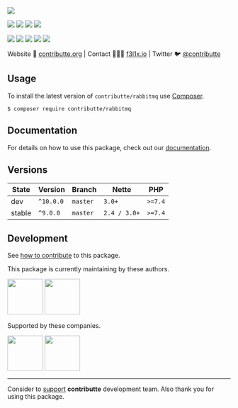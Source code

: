 ![](https://heatbadger.now.sh/github/readme/contributte/rabbitmq/)

<p>
  <a href="https://github.com/contributte/rabbitmq/actions"><img src="https://badgen.net/github/checks/contributte/rabbitmq/master"></a>
  <a href="https://coveralls.io/r/contributte/rabbitmq"><img src="https://badgen.net/coveralls/c/github/contributte/rabbitmq"></a>
  <a href="https://packagist.org/packages/contributte/rabbitmq"><img src="https://badgen.net/packagist/dm/contributte/rabbitmq"></a>
  <a href="https://packagist.org/packages/contributte/rabbitmq"><img src="https://badgen.net/packagist/v/contributte/rabbitmq"></a>
</p>
<p>
  <a href="https://packagist.org/packages/contributte/rabbitmq"><img src="https://badgen.net/packagist/php/contributte/rabbitmq"></a>
  <a href="https://github.com/contributte/rabbitmq"><img src="https://badgen.net/github/license/contributte/rabbitmq"></a>
  <a href="https://bit.ly/ctteg"><img src="https://badgen.net/badge/support/gitter/cyan"></a>
  <a href="https://bit.ly/cttfo"><img src="https://badgen.net/badge/support/forum/yellow"></a>
  <a href="https://contributte.org/partners.html"><img src="https://badgen.net/badge/sponsor/donations/F96854"></a>
</p>

<p>
Website 🚀 <a href="https://contributte.org">contributte.org</a> | Contact 👨🏻‍💻 <a href="https://f3l1x.io">f3l1x.io</a> | Twitter 🐦 <a href="https://twitter.com/contributte">@contributte</a>
</p>

## Usage

To install the latest version of `contributte/rabbitmq` use [Composer](https://getcomposer.org).

```
$ composer require contributte/rabbitmq
```

## Documentation

For details on how to use this package, check out our [documentation](.docs).

## Versions

| State  | Version   | Branch   | Nette        | PHP     |
|--------|-----------|----------|--------------|---------|
| dev    | `^10.0.0` | `master` | `3.0+`       | `>=7.4` |
| stable | `^9.0.0`  | `master` | `2.4 / 3.0+` | `>=7.4` |

## Development

See [how to contribute](https://contributte.org/contributing.html) to this package.

This package is currently maintaining by these authors.

<a href="https://github.com/bckp"><img width="80" height="80" src="https://avatars.githubusercontent.com/u/179652?v=4&s=80"></a>
<a href="https://github.com/paveljanda"><img width="80" height="80" src="https://avatars2.githubusercontent.com/u/1488874?v=3&s=80"></a>

Supported by these companies.

<a href="https://github.com/mallgroup"><img width="80" height="80" src="https://avatars.githubusercontent.com/u/23184995?v=4&s=80"></a>
<a href="https://github.com/gameeapp"><img width="80" height="80" src="https://avatars2.githubusercontent.com/u/13903740?v=3&s=80"></a>

-----

Consider to [support](https://contributte.org/partners.html) **contributte** development team.
Also thank you for using this package.
